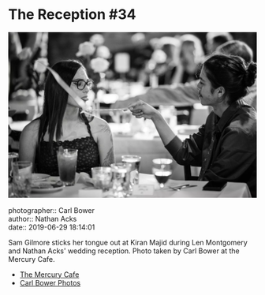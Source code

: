 # The Reception #34

![Sam Gilmore sticks her tongue out at Kiran Majid](assets/2019-06-29-set-3-the-reception-34.webp)

photographer:: Carl Bower  
author:: Nathan Acks  
date:: 2019-06-29 18:14:01

Sam Gilmore sticks her tongue out at Kiran Majid during Len Montgomery and Nathan Acks' wedding reception. Photo taken by Carl Bower at the Mercury Cafe.

* [The Mercury Cafe](http://mercurycafe.com)
* [Carl Bower Photos](https://carlbowerphotos.com)
